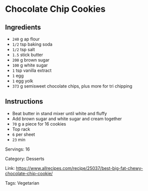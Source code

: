 # Chocolate Chip Cookies

## Ingredients

- `240` g ap flour
- `1/2` tsp baking soda
- `1/2` tsp salt
- `1.5` stick butter
- `200` g brown sugar
- `100` g white sugar
- `1` tsp vanilla extract
- `1` egg
- `1` egg yolk
- `373` g semisweet chocolate chips, plus more for tri chipping

## Instructions

- Beat butter in stand mixer until white and fluffy
- Add brown sugar and white sugar and cream together
- `70` g a piece for 16 cookies
- Top rack
- `6` per sheet
- `23` min

Servings: 16

Category: Desserts

Link: https://www.allrecipes.com/recipe/25037/best-big-fat-chewy-chocolate-chip-cookie/

Tags: Vegetarian

